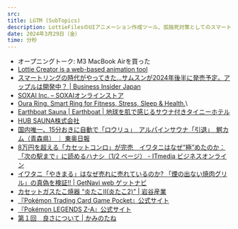 ```yaml
---
src: 
title: LGTM (SubTopics)
description: LottieFilesのUIアニメーション作成ツール、孤独死対策としてのスマートリング、空気循環を考えたサウナ小屋やストーブ、イワタニのカセットコンロ、ポケモンカードアプリなど最近気になったサブトピックスを話しました。
date: 2024年3月29日（金）
time: 分秒
---
```


- オープニングトーク: M3 MacBook Airを買った
- [Lottie Creator is a web-based animation tool](https://lottiefiles.com/lottie-creator)
- [スマートリングの時代がやってきた…サムスンが2024年後半に発売予定。アップルは開発中？ | Business Insider Japan](https://www.businessinsider.jp/post-283354)
- [SOXAI Inc. – SOXAIオンラインストア](https://soxai.co.jp/)
- [Oura Ring. Smart Ring for Fitness, Stress, Sleep & Health.](https://ouraring.com/ja)\
- [Earthboat Sauna | Earthboat | 地球を肌で感じるサウナ付きタイニーホテル](https://earthboat.jp/sauna/)
- [HUB SAUNA株式会社](https://hub-sauna.co.jp/brand-saunum)
- [国内唯一、15分おきに自動で「ロウリュ」　アルパインサウナ「引退」　鰐カム（青森県） ｜ 東奥日報](https://nordot.app/1139033216412041551?c=113147194022725109)
- [8万円を超える「カセットコンロ」が完売　イワタニはなぜ“極”めたのか：「次の駅まで」に読めるハナシ（1/2 ページ） - ITmedia ビジネスオンライン](https://www.itmedia.co.jp/business/articles/2403/10/news029.html)
- [イワタニ「やきまる」はなぜ売れに売れているのか? 「煙の出ない焼肉グリル」の真偽を検証!! | GetNavi web ゲットナビ](https://getnavi.jp/homeappliances/67526/)
- [カセットガスたこ焼器 “炎たこII(炎たこ2)” | 岩谷産業](https://www.iwatani.co.jp/jpn/consumer/products/cg/grill/cb-etk-2/)
- [『Pokémon Trading Card Game Pocket』公式サイト](https://www.pokemon.co.jp/ex/pokemon_tcg_pocket/ja/)
- [『Pokémon LEGENDS Z-A』公式サイト](https://www.pokemon.co.jp/ex/legends_z-a/ja/)
- [第１回　良さについて | かみのたね](http://www.kaminotane.com/2024/03/05/25480/)
